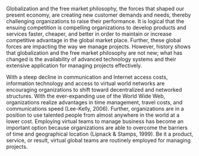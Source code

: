 Globalization and the free market philosophy, the forces that shaped our present economy, are creating new customer demands and needs, thereby challenging organizations to raise their performance. It is logical that the ensuing competition is compelling organizations to develop products and services faster, cheaper, and better in order to maintain or increase competitive advantage in the global market place. Further, these global forces are impacting the way we manage projects. However, history shows that globalization and the free market philosophy are not new; what has changed is the availability of advanced technology systems and their extensive application for managing projects effectively.

With a steep decline in communication and Internet access costs, information technology and access to virtual world networks are encouraging organizations to shift toward decentralized and networked structures. With the ever-expanding use of the World Wide Web, organizations realize advantages in time management, travel costs, and communications speed (Lee-Kelly, 2006). Further, organizations are in a position to use talented people from almost anywhere in the world at a lower cost. Employing virtual teams to manage business has become an important option because organizations are able to overcome the barriers of time and geographical location (Lipnack & Stamps, 1999). Be it a product, service, or result, virtual global teams are routinely employed for managing projects.
